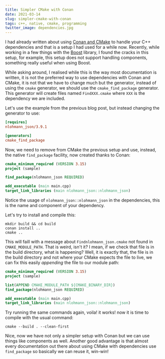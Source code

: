 ```yaml
---
title: Simpler CMake with Conan
date: 2021-03-14
slug: simpler-cmake-with-conan
tags: c++, native, cmake, programming
twitter_image: dependencies.jpg
---
```


I had already written about using [Conan and CMake]({filename}/2020-10-26-handling-external-dependencies-in-cplusplus-with-conan.md) to handle your C++ dependencies and that is a setup I had used for a while now. Recently, while working in a few things with the [Boost](https://www.boost.org/) library, I found the cracks in this setup, for example, this setup does not support handling components, something really useful when using Boost.

While asking around, I realised while this is the way most documentation is written, it is not the preferred way to use dependencies with Conan and CMake, it is not that we have to change much but the generator, instead of using the `cmake` generator, we should use the `cmake_find_package` generator. This generator will create files named `FindXXX.cmake` where `XXX` is the dependency we are included.

Let's use the example from the previous blog post, but instead changing the generator to use:

```ini
[requires]
nlohmann_json/3.9.1

[generators]
cmake_find_package
```

Now, we need to remove from CMake the previous setup and use, instead, the native `find_package` facility, now created thanks to Conan:

```cmake
cmake_minimum_required (VERSION 3.15)
project (sample)

find_package(nlohmann_json REQUIRED)

add_executable (main main.cpp)
target_link_libraries (main nlohmann_json::nlohmann_json)
```

Notice the usage of `nlohmann_json::nlohmann_json`  in the dependencies, this is the name and component of your dependency.

Let's try to install and compile this:

```
mkdir build && cd build
conan install ..
cmake ..
```

This will faill with a message about `Findnlohmann_json.cmake` not found in `CMAKE_MODULE_PATH`. That is weird, isn't it? I mean, if we check that file is in the build directory, what is happening? Well, it is exactly that, the file is in the build directory and not where your CMake expects the file to live, we can fix this easily _appending_ the file to our module path:

```cmake
cmake_minimum_required (VERSION 3.15)
project (sample)

list(APPEND CMAKE_MODULE_PATH ${CMAKE_BINARY_DIR})
find_package(nlohmann_json REQUIRED)

add_executable (main main.cpp)
target_link_libraries (main nlohmann_json::nlohmann_json)
```
Try running the same commands again, voila! it works! now it is time to compile with the usual command:

```
cmake --build . --clean-first
```

Nice, now we have not only a simpler setup with Conan but we can use things like components as well. Another good advantage is that almost every documentation out there about using CMake with dependencies use `find_package` so basically we can reuse it, win-win!
